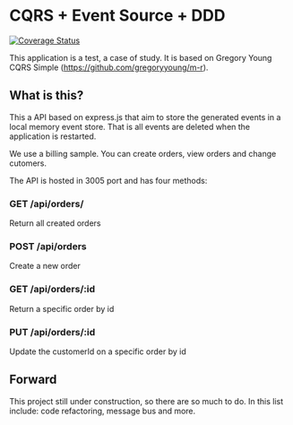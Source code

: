 # CQRS + Event Source + DDD


 [![Coverage Status](https://coveralls.io/repos/github/andrepraeiro/billing/badge.svg?branch=master)](https://coveralls.io/github/andrepraeiro/billing?branch=master)


This application is a test, a case of study.
It is based on Gregory Young CQRS Simple (https://github.com/gregoryyoung/m-r).

## What is this?

This a API based on express.js that aim to store the generated events in a local memory event store. That is all events are deleted when the application is restarted.

We use a billing sample. You can create orders, view orders and change cutomers.

The API is hosted in 3005 port and has four methods:

### GET /api/orders/

Return all created orders

### POST /api/orders

Create a new order

### GET /api/orders/:id

Return a specific order by id


### PUT /api/orders/:id

Update the customerId on a specific order by id

## Forward

This project still under construction, so there are so much to do. In this list include: code refactoring, message bus and more.
